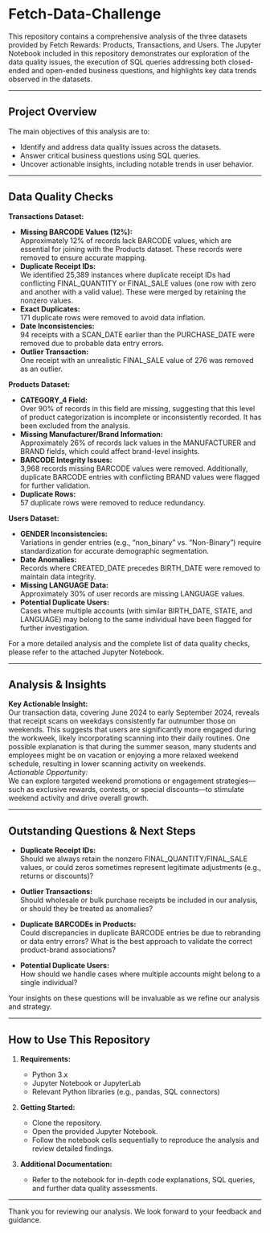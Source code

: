 # Fetch-Data-Challenge

This repository contains a comprehensive analysis of the three datasets provided by Fetch Rewards: Products, Transactions, and Users. The Jupyter Notebook included in this repository demonstrates our exploration of the data quality issues, the execution of SQL queries addressing both closed-ended and open-ended business questions, and highlights key data trends observed in the datasets.

---

## Project Overview

The main objectives of this analysis are to:
- Identify and address data quality issues across the datasets.
- Answer critical business questions using SQL queries.
- Uncover actionable insights, including notable trends in user behavior.

---

## Data Quality Checks

**Transactions Dataset:**
- **Missing BARCODE Values (12%):**  
  Approximately 12% of records lack BARCODE values, which are essential for joining with the Products dataset. These records were removed to ensure accurate mapping.
- **Duplicate Receipt IDs:**  
  We identified 25,389 instances where duplicate receipt IDs had conflicting FINAL_QUANTITY or FINAL_SALE values (one row with zero and another with a valid value). These were merged by retaining the nonzero values.
- **Exact Duplicates:**  
  171 duplicate rows were removed to avoid data inflation.
- **Date Inconsistencies:**  
  94 receipts with a SCAN_DATE earlier than the PURCHASE_DATE were removed due to probable data entry errors.
- **Outlier Transaction:**  
  One receipt with an unrealistic FINAL_SALE value of 276 was removed as an outlier.

**Products Dataset:**
- **CATEGORY_4 Field:**  
  Over 90% of records in this field are missing, suggesting that this level of product categorization is incomplete or inconsistently recorded. It has been excluded from the analysis.
- **Missing Manufacturer/Brand Information:**  
  Approximately 26% of records lack values in the MANUFACTURER and BRAND fields, which could affect brand-level insights.
- **BARCODE Integrity Issues:**  
  3,968 records missing BARCODE values were removed. Additionally, duplicate BARCODE entries with conflicting BRAND values were flagged for further validation.
- **Duplicate Rows:**  
  57 duplicate rows were removed to reduce redundancy.

**Users Dataset:**
- **GENDER Inconsistencies:**  
  Variations in gender entries (e.g., “non_binary” vs. “Non-Binary”) require standardization for accurate demographic segmentation.
- **Date Anomalies:**  
  Records where CREATED_DATE precedes BIRTH_DATE were removed to maintain data integrity.
- **Missing LANGUAGE Data:**  
  Approximately 30% of user records are missing LANGUAGE values.
- **Potential Duplicate Users:**  
  Cases where multiple accounts (with similar BIRTH_DATE, STATE, and LANGUAGE) may belong to the same individual have been flagged for further investigation.

For a more detailed analysis and the complete list of data quality checks, please refer to the attached Jupyter Notebook.

---

## Analysis & Insights

**Key Actionable Insight:**  
Our transaction data, covering June 2024 to early September 2024, reveals that receipt scans on weekdays consistently far outnumber those on weekends. This suggests that users are significantly more engaged during the workweek, likely incorporating scanning into their daily routines. One possible explanation is that during the summer season, many students and employees might be on vacation or enjoying a more relaxed weekend schedule, resulting in lower scanning activity on weekends.  
*Actionable Opportunity:*  
We can explore targeted weekend promotions or engagement strategies—such as exclusive rewards, contests, or special discounts—to stimulate weekend activity and drive overall growth.

---

## Outstanding Questions & Next Steps

- **Duplicate Receipt IDs:**  
  Should we always retain the nonzero FINAL_QUANTITY/FINAL_SALE values, or could zeros sometimes represent legitimate adjustments (e.g., returns or discounts)?

- **Outlier Transactions:**  
  Should wholesale or bulk purchase receipts be included in our analysis, or should they be treated as anomalies?

- **Duplicate BARCODEs in Products:**  
  Could discrepancies in duplicate BARCODE entries be due to rebranding or data entry errors? What is the best approach to validate the correct product-brand associations?

- **Potential Duplicate Users:**  
  How should we handle cases where multiple accounts might belong to a single individual?

Your insights on these questions will be invaluable as we refine our analysis and strategy.

---

## How to Use This Repository

1. **Requirements:**
   - Python 3.x
   - Jupyter Notebook or JupyterLab
   - Relevant Python libraries (e.g., pandas, SQL connectors)

2. **Getting Started:**
   - Clone the repository.
   - Open the provided Jupyter Notebook.
   - Follow the notebook cells sequentially to reproduce the analysis and review detailed findings.

3. **Additional Documentation:**
   - Refer to the notebook for in-depth code explanations, SQL queries, and further data quality assessments.

---

Thank you for reviewing our analysis. We look forward to your feedback and guidance.

